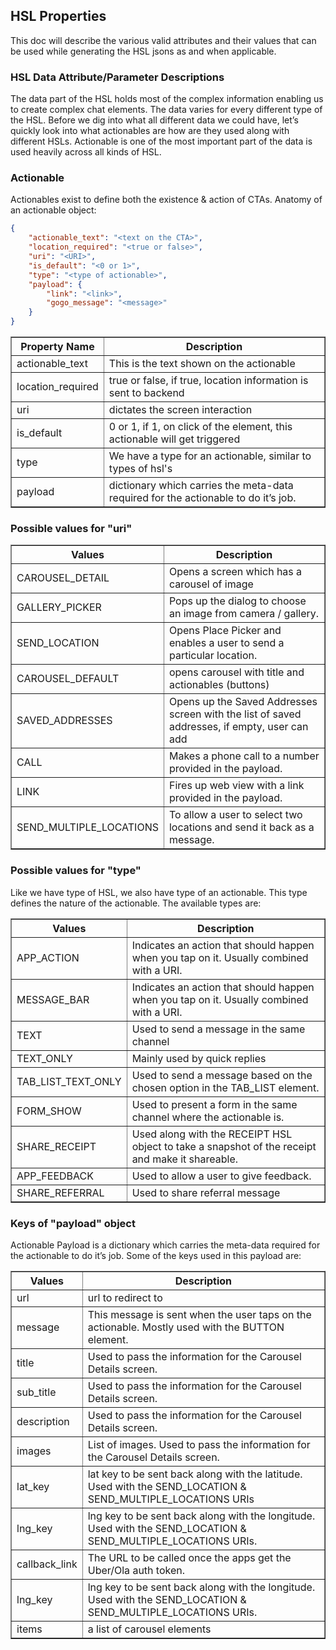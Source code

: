 ## HSL Properties

This doc will describe the various valid attributes and their values that can be used while generating the HSL jsons as and when applicable.

### HSL Data Attribute/Parameter Descriptions
 
The data part of the HSL holds most of the complex information enabling us to create complex chat elements. The data varies for every different type of the HSL. Before we dig into what all different data we could have, let’s quickly look into what actionables are how are they used along with different HSLs. Actionable is one of the most important part of the data is used heavily across all kinds of HSL.

### Actionable
 
Actionables exist to define both the existence & action of CTAs. Anatomy of an actionable object:
 
```json
{
    "actionable_text": "<text on the CTA>",
    "location_required": "<true or false>",
    "uri": "<URI>",
    "is_default": "<0 or 1>",
    "type": "<type of actionable>",
    "payload": {
        "link": "<link>",
        "gogo_message": "<message>"
    }
}
```


<table border="1" class="docutils">
   <thead>
      <tr>
         <th>Property Name</th>
         <th>Description</th>
      </tr>
   </thead>
   <tbody>
      <tr>
         <td>actionable_text</td>
         <td>This is the text shown on the actionable</td>
      </tr>
      <tr>
         <td>location_required</td>
         <td>true or false, if true, location information is sent to backend</td>
      </tr>
      <tr>
         <td>uri</td>
         <td>dictates the screen interaction</td>
      </tr>
      <tr>
         <td>is_default</td>
         <td>0 or 1, if 1, on click of the element, this actionable will get triggered</td>
      </tr>
      <tr>
         <td>type</td>
         <td>We have a type for an actionable, similar to types of hsl's</td>
      </tr>
      <tr>
         <td>payload</td>
         <td>dictionary which carries the meta-data required for the actionable to do it’s job.</td>
      </tr>
   </tbody>
</table>


### Possible values for "uri"
<table border="1" class="docutils">
   <thead>
      <tr>
         <th>Values</th>
         <th>Description</th>
      </tr>
   </thead>
   <tbody>
      <tr>
         <td>CAROUSEL_DETAIL</td>
         <td>Opens a screen which has a carousel of image</td>
      </tr>
      <tr>
         <td>GALLERY_PICKER</td>
         <td>Pops up the dialog to choose an image from camera / gallery.</td>
      </tr>
      <tr>
         <td>SEND_LOCATION</td>
         <td>Opens Place Picker and enables a user to send a particular location.</td>
      </tr>
      <tr>
         <td>CAROUSEL_DEFAULT</td>
         <td>opens carousel with title and actionables (buttons)</td>
      </tr>
      <tr>
         <td>SAVED_ADDRESSES</td>
         <td>Opens up the Saved Addresses screen with the list of saved addresses, if empty, user can add</td>
      </tr>
      <tr>
         <td>CALL</td>
         <td>Makes a phone call to a number provided in the payload.</td>
      </tr>
      <tr>
         <td>LINK</td>
         <td>Fires up web view with a link provided in the payload.</td>
      </tr>
      <tr>
         <td>SEND_MULTIPLE_LOCATIONS</td>
         <td>To allow a user to select two locations and send it back as a message.</td>
      </tr>
   </tbody>
</table>



### Possible values for "type"
Like we have type of HSL, we also have type of an actionable. This type defines the nature of the actionable. The available types are:
<table border="1" class="docutils">
   <thead>
      <tr>
         <th>Values</th>
         <th>Description</th>
      </tr>
   </thead>
   <tbody>
      <tr>
         <td>APP_ACTION</td>
         <td>Indicates an action that should happen when you tap on it. Usually combined with a URI.</td>
      </tr>
      <tr>
         <td>MESSAGE_BAR</td>
         <td>Indicates an action that should happen when you tap on it. Usually combined with a URI.</td>
      </tr>
      <tr>
         <td>TEXT</td>
         <td>Used to send a message in the same channel</td>
      </tr>
      <tr>
         <td>TEXT_ONLY</td>
         <td>Mainly used by quick replies</td>
      </tr>
      <tr>
         <td>TAB_LIST_TEXT_ONLY</td>
         <td>Used to send a message based on the chosen option in the TAB_LIST element.</td>
      </tr>
      <tr>
         <td>FORM_SHOW</td>
         <td>Used to present a form in the same channel where the actionable is.</td>
      </tr>
      <tr>
         <td>SHARE_RECEIPT</td>
         <td>Used along with the RECEIPT HSL object to take a snapshot of the receipt and make it shareable.</td>
      </tr>
      <tr>
         <td>APP_FEEDBACK</td>
         <td>Used to allow a user to give feedback.</td>
      </tr>
      <tr>
         <td>SHARE_REFERRAL</td>
         <td>Used to share referral message</td>
      </tr>
   </tbody>
</table>
 
### Keys of "payload" object
Actionable Payload is a dictionary which carries the meta-data required for the actionable to do it’s job.
Some of the keys used in this payload are:
<table border="1" class="docutils">
   <thead>
      <tr>
         <th>Values</th>
         <th>Description</th>
      </tr>
   </thead>
   <tbody>
      <tr>
         <td>url</td>
         <td>url to redirect to</td>
      </tr>
      <tr>
         <td>message</td>
         <td>This message is sent when the user taps on the actionable. Mostly used with the BUTTON element.</td>
      </tr>
      <tr>
         <td>title</td>
         <td>Used to pass the information for the Carousel Details screen.</td>
      </tr>
      <tr>
         <td>sub_title</td>
         <td>Used to pass the information for the Carousel Details screen.</td>
      </tr>
      <tr>
         <td>description</td>
         <td>Used to pass the information for the Carousel Details screen.</td>
      </tr>
      <tr>
         <td>images</td>
         <td>List of images. Used to pass the information for the Carousel Details screen.</td>
      </tr>
      <tr>
         <td>lat_key</td>
         <td>lat key to be sent back along with the latitude. Used with the SEND_LOCATION & SEND_MULTIPLE_LOCATIONS URIs</td>
      </tr>
      <tr>
         <td>lng_key</td>
         <td>lng key to be sent back along with the longitude. Used with the SEND_LOCATION & SEND_MULTIPLE_LOCATIONS URIs.</td>
      </tr>
      <tr>
         <td>callback_link</td>
         <td>The URL to be called once the apps get the Uber/Ola auth token.</td>
      </tr>
      <tr>
         <td>lng_key</td>
         <td>lng key to be sent back along with the longitude. Used with the SEND_LOCATION & SEND_MULTIPLE_LOCATIONS URIs.</td>
      </tr>
      <tr>
         <td>items</td>
         <td>a list of carousel elements</td>
      </tr>
   </tbody>
</table>


